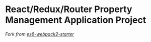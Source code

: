 # React/Redux/Router Property Management Application Project



*Fork from [es6-webpack2-starter](https://github.com/micooz/es6-webpack2-starter)*